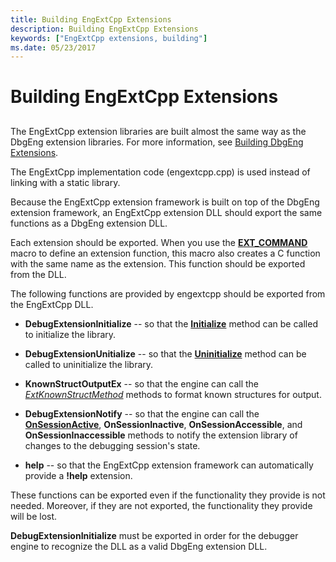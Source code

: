 ```yaml
---
title: Building EngExtCpp Extensions
description: Building EngExtCpp Extensions
keywords: ["EngExtCpp extensions, building"]
ms.date: 05/23/2017
---
```


# Building EngExtCpp Extensions


## <span id="ddk_building_dbgeng_extensions_dbx"></span><span id="DDK_BUILDING_DBGENG_EXTENSIONS_DBX"></span>


The EngExtCpp extension libraries are built almost the same way as the DbgEng extension libraries. For more information, see [Building DbgEng Extensions](building-dbgeng-extensions.md).

The EngExtCpp implementation code (engextcpp.cpp) is used instead of linking with a static library.

Because the EngExtCpp extension framework is built on top of the DbgEng extension framework, an EngExtCpp extension DLL should export the same functions as a DbgEng extension DLL.

Each extension should be exported. When you use the [**EXT\_COMMAND**](/windows-hardware/drivers/ddi/engextcpp/nf-engextcpp-ext_command) macro to define an extension function, this macro also creates a C function with the same name as the extension. This function should be exported from the DLL.

The following functions are provided by engextcpp should be exported from the EngExtCpp DLL.

-   **DebugExtensionInitialize** -- so that the [**Initialize**](/previous-versions/windows/hardware/previsioning-framework/ff550945(v=vs.85)) method can be called to initialize the library.

-   **DebugExtensionUnitialize** -- so that the [**Uninitialize**](/previous-versions/windows/hardware/previsioning-framework/ff558961(v=vs.85)) method can be called to uninitialize the library.

-   **KnownStructOutputEx** -- so that the engine can call the [*ExtKnownStructMethod*](/previous-versions/windows/hardware/previsioning-framework/ff543989(v=vs.85)) methods to format known structures for output.

-   **DebugExtensionNotify** -- so that the engine can call the [**OnSessionActive**](/previous-versions/windows/hardware/previsioning-framework/ff552312(v=vs.85)), **OnSessionInactive**, **OnSessionAccessible**, and **OnSessionInaccessible** methods to notify the extension library of changes to the debugging session's state.

-   **help** -- so that the EngExtCpp extension framework can automatically provide a **!help** extension.

These functions can be exported even if the functionality they provide is not needed. Moreover, if they are not exported, the functionality they provide will be lost.

**DebugExtensionInitialize** must be exported in order for the debugger engine to recognize the DLL as a valid DbgEng extension DLL.

 

